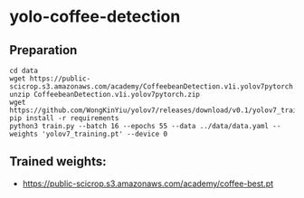 # yolo-coffee-detection
## Preparation
```
cd data
wget https://public-scicrop.s3.amazonaws.com/academy/CoffeebeanDetection.v1i.yolov7pytorch.zip
unzip CoffeebeanDetection.v1i.yolov7pytorch.zip
wget https://github.com/WongKinYiu/yolov7/releases/download/v0.1/yolov7_training.pt
pip install -r requirements
python3 train.py --batch 16 --epochs 55 --data ../data/data.yaml --weights 'yolov7_training.pt' --device 0
```
## Trained weights:
- https://public-scicrop.s3.amazonaws.com/academy/coffee-best.pt
